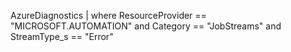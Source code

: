 AzureDiagnostics | where ResourceProvider == "MICROSOFT.AUTOMATION" and Category == "JobStreams" and StreamType_s == "Error"
